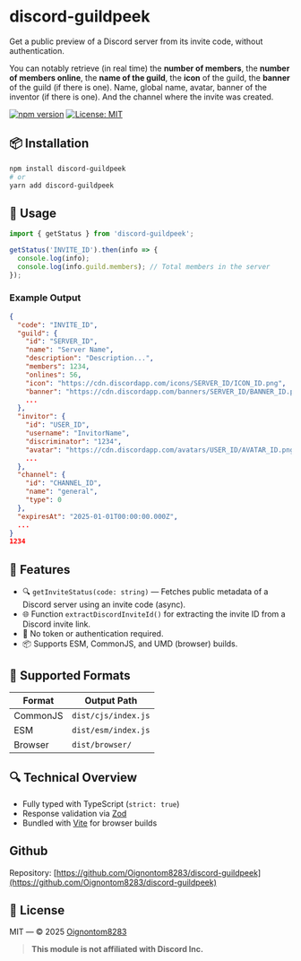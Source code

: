 
# discord-guildpeek

Get a public preview of a Discord server from its invite code, without authentication.

You can notably retrieve (in real time) the **number of members**, the **number of members online**, the **name of the guild**, the **icon** of the guild, the **banner** of the guild (if there is one). Name, global name, avatar, banner of the inventor (if there is one). And the channel where the invite was created.

[![npm version](https://img.shields.io/npm/v/discord-guildpeek.svg)](https://www.npmjs.com/package/discord-guildpeek)
[![License: MIT](https://img.shields.io/badge/License-MIT-green.svg)](./LICENSE)

## 📦 Installation

```bash
npm install discord-guildpeek
# or
yarn add discord-guildpeek
```

## 🚀 Usage

```ts
import { getStatus } from 'discord-guildpeek';

getStatus('INVITE_ID').then(info => {
  console.log(info);
  console.log(info.guild.members); // Total members in the server
});
```

### Example Output

```json
{
  "code": "INVITE_ID",
  "guild": {
    "id": "SERVER_ID",
    "name": "Server Name",
    "description": "Description...",
    "members": 1234,
    "onlines": 56,
    "icon": "https://cdn.discordapp.com/icons/SERVER_ID/ICON_ID.png",
    "banner": "https://cdn.discordapp.com/banners/SERVER_ID/BANNER_ID.png",
    ...
  },
  "invitor": {
    "id": "USER_ID",
    "username": "InvitorName",
    "discriminator": "1234",
    "avatar": "https://cdn.discordapp.com/avatars/USER_ID/AVATAR_ID.png",
    ...
  },
  "channel": {
    "id": "CHANNEL_ID",
    "name": "general",
    "type": 0
  },
  "expiresAt": "2025-01-01T00:00:00.000Z",
  ...
}
1234
```

## 🧰 Features

* 🔍 `getInviteStatus(code: string)` — Fetches public metadata of a Discord server using an invite code (async).
* 🌐 Function `extractDiscordInviteId()` for extracting the invite ID from a Discord invite link.
* 📎 No token or authentication required.
* 📦 Supports ESM, CommonJS, and UMD (browser) builds.

## 📁 Supported Formats

| Format   | Output Path         |
| -------- | ------------------- |
| CommonJS | `dist/cjs/index.js` |
| ESM      | `dist/esm/index.js` |
| Browser  | `dist/browser/`     |

## 🔍 Technical Overview

* Fully typed with TypeScript (`strict: true`)
* Response validation via [Zod](https://github.com/colinhacks/zod)
* Bundled with [Vite](https://vitejs.dev/) for browser builds

## Github

Repository: [https://github.com/Oignontom8283/discord-guildpeek](https://github.com/Oignontom8283/discord-guildpeek)

## 📜 License

MIT — © 2025 [Oignontom8283](https://github.com/Oignontom8283)

> **This module is not affiliated with Discord Inc.**

